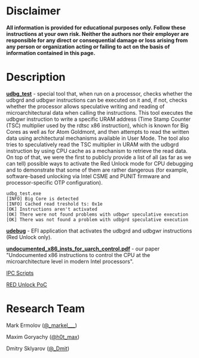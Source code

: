 # **Disclaimer**

**All information is provided for educational purposes only. Follow these instructions at your own risk. Neither the authors nor their employer are responsible for any direct or consequential damage or loss arising from any person or organization acting or failing to act on the basis of information contained in this page.**

# Description

[**udbg_test**](https://github.com/chip-red-pill/udbgInstr/tree/main/udbg_test) - special tool that, when run on a processor, checks whether the udbgrd and udbgwr instructions can be executed on it and, if not, checks whether the processor allows speculative writing and reading of microarchitectural data when calling the instructions. This tool executes the udbgwr instruction to write a specific URAM address (Time Stamp Counter (TSC) multiplier used by the rdtsc x86 instruction), which is known for Big Cores as well as for Atom Goldmont, and then attempts to read the written data using architectural mechanisms available in User Mode. The tool also tries to speculatively read the TSC multiplier in URAM with the udbgrd instruction by using CPU cache as a mechanism to retrieve the read data. On top of that, we were the first to publicly provide a list of all (as far as we can tell) possible ways to activate the Red Unlock mode for CPU debugging and to demonstrate that some of them are rather dangerous (for example, software-based unlocking via Intel CSME and PUNIT firmware and processor-specific OTP configuration).
```
udbg_test.exe
[INFO] Big Core is detected
[INFO] Cached read treshold ts: 0x1e
[OK] Instructions aren't activated
[OK] There were not found problems with udbgwr speculative execution
[OK] There was not found a problem with udbgrd speculative execution
```

[**udebug**](https://github.com/chip-red-pill/udbgInstr/tree/main/udbg_test) -  EFI application that activates the udbgrd and udbgwr instructions (Red Unlock only).

[**undocumented_x86_insts_for_uarch_control.pdf**](https://github.com/chip-red-pill/udbgInstr/blob/main/paper/undocumented_x86_insts_for_uarch_control.pdf) - our paper "Undocumented x86 instructions to control the CPU at the microarchitecture level in modern Intel processors".


[IPC Scripts](https://github.com/chip-red-pill/crbus_scripts)

[RED Unlock PoC](https://github.com/chip-red-pill/IntelTXE-PoC)

# Research Team

Mark Ermolov ([@\_markel___][1])

Maxim Goryachy ([@h0t_max][2])

Dmitry Sklyarov ([@_Dmit][3])


[1]: https://twitter.com/_markel___
[2]: https://twitter.com/h0t_max
[3]: https://twitter.com/_Dmit
